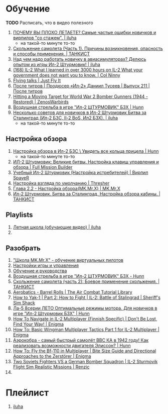 # Обучение

**TODO** Расписать, что в видео полезного
1. [ПОЧЕМУ ВЫ ПЛОХО ЛЕТАЕТЕ? Самые частые ошибки новичков и вирпилов "со стажем". | iluha](https://www.youtube.com/watch?v=P7gN2iFdngI)
    - на такой-то минуте то-то
2. [Скольжение самолета (Часть 1). Причины возникновения, опасность и способы применения. | ТАНКИСТ](https://www.youtube.com/watch?v=1HzM_CY7Dso)
3. [Над чем надо работать новичку в авиасимуляторах? Делюсь опытом из игры Ил-2 Штурмовик! | iluha](https://www.youtube.com/watch?v=S3WT3M2A4Zw)
4. [(168) IL-2 What I learned in over 3000 hours on IL-2 What your government does not want you to know. | Col Ninny](https://www.youtube.com/watch?v=6btyr6c8Ie0)
5. [Flying talks | Just Fly It](https://www.youtube.com/watch?v=ZAZ-ROsRX1I)
6. [После титров | Продюсер «Ил-2» Даниил Тусеев | Выпуск 211 | После титров](https://www.youtube.com/watch?v=EtNxH_N4kH8)
7. [Hitting a Moving Target for World War 2 Bomber Gunners (1944 - Restored) | ZenosWarbirds](https://www.youtube.com/watch?v=DWYqu1Il9Ps)
8. [Воздушная стрельба в игре "Ил-2 ШТУРМОВИК" БЗХ | Hunn](https://www.youtube.com/watch?v=TkpqBMOE5Kk)
9. [Несколько советов для новичков в Ил-2 Штурмовик Битва за Сталинград (Ил-2 БЗС, Il-2 BoS, Ил2 БЗХ). | iluha](https://www.youtube.com/watch?v=1hucMhgi3kg)
    - на такой-то минуте то-то

## Настройка обзора
1. [Настройка обзора в Ил-2 БЗС \ Увидеть все кольца прицела | Hunn](https://www.youtube.com/watch?v=5r16oYQJtJQ)
    - на такой-то минуте то-то
2. [ИЛ-2 Штурмовик: Великие битвы. Настройка клавиш управления и обзора | Full Mission Builder](https://www.youtube.com/watch?v=o7v-N_HcYh8)
3. [Учебный Ил-2 Штурмовик (Настройка истребителей) | Вирпил SpayeR](https://www.youtube.com/watch?v=WUXfza_41_I)
4. [Настройка взгляда по умолчанию | Thresher](https://www.youtube.com/watch?v=rIKNCf0vKFE)
5. [Глава 2.2 - Настройка обзора(MK.Mr.X) | MK.Mr.X](https://www.youtube.com/watch?v=o_9PI-gmK-M)
6. [Ил-2 Штурмовик. Битва за Сталинград. Настройка обзора кабины. | ТАНКИСТ](https://www.youtube.com/watch?v=JRlOhNFVkrI)

## Playlists
1. [Летная школа (обучающие видео) | iluha](https://www.youtube.com/watch?v=11n14X0W_to&list=PLFPwCmZWHukBmsRmD4FqQGorpo_CZ66wg)
2. 

## Разобрать
1. ["Школа MK.Mr.X" - обучение виртуальных пилотов](https://forum.il2sturmovik.ru/topic/4923-%D1%88%D0%BA%D0%BE%D0%BB%D0%B0-mkmrx-%D0%BE%D0%B1%D1%83%D1%87%D0%B5%D0%BD%D0%B8%D0%B5-%D0%B2%D0%B8%D1%80%D1%82%D1%83%D0%B0%D0%BB%D1%8C%D0%BD%D1%8B%D1%85-%D0%BF%D0%B8%D0%BB%D0%BE%D1%82%D0%BE%D0%B2/)
2. [Настройки игры и управления](https://forum.il2sturmovik.ru/forum/47-%D0%BD%D0%B0%D1%81%D1%82%D1%80%D0%BE%D0%B9%D0%BA%D0%B8-%D0%B8%D0%B3%D1%80%D1%8B-%D0%B8-%D1%83%D0%BF%D1%80%D0%B0%D0%B2%D0%BB%D0%B5%D0%BD%D0%B8%D1%8F/)
3. [Обучение и руководства](https://forum.il2sturmovik.ru/forum/44-%D0%BE%D0%B1%D1%83%D1%87%D0%B5%D0%BD%D0%B8%D0%B5-%D0%B8-%D1%80%D1%83%D0%BA%D0%BE%D0%B2%D0%BE%D0%B4%D1%81%D1%82%D0%B2%D0%B0/)
4. [Воздушная стрельба в игре "Ил-2 ШТУРМОВИК" БЗХ - Hunn](https://www.youtube.com/watch?v=TkpqBMOE5Kk)
5. [Скольжение самолета (часть 2): Боевое применение скольжения. | ТАНКИСТ](https://www.youtube.com/watch?v=1DzcazXBBM4)
6. [Aerobatics - Barrel Rolls | The Air Combat Tutorial Library](https://www.youtube.com/watch?v=S-SP7JY-qj8)
7. [How to Yak-1 | Part 2: How to Fight | IL-2: Battle of Stalingrad | Sheriff's Sim Shack](https://www.youtube.com/watch?v=v-aC5lNYU-8)
8. [Ла-5 8серии ЛЕТО Оптимальные режимы мотора. Для новичков в игре "Ил-2 Штурмовик БЗХ" | Hunn](https://www.youtube.com/watch?v=XW-gePhHaF0)
9. [How To Navigate in IL-2 Multiplayer (Finnish Specific) | Don't Be Lost, Find Your Way! | Enigma](https://www.youtube.com/watch?v=iuBY6jmOVSE)
10. [How To: Basic Wingman Multiplayer Tactics Part 1 for IL-2 Multiplayer | Enigma](https://www.youtube.com/watch?v=XzLp4_v6tdc)
11. [Аэрокобра - самый быстрый самолёт ВВС КА в 1942 году! Как реализовать возможности двигателя Элиссон? | Hunn](https://www.youtube.com/watch?v=HFNrIhmpgag)
12. [How To: Fly the Bf-110 in Multiplayer | Bite Size Guide and Directional Approaches to the Zerstörer | Enigma](https://www.youtube.com/watch?v=Ldl4Trt0Bpg)
13. [Two Soviets Fighters VS a German Bomber Squadron | IL-2 Sturmovik Flight Sim Realistic Missions | Renzic](https://www.youtube.com/watch?v=jmV6lUM1RUE)
14. 

# Плейлист
1. [iluha](https://www.youtube.com/watch?v=JuFDL9h4xxE&list=PLFPwCmZWHukCrNkglN14Fv2bYWGRahZDy)

